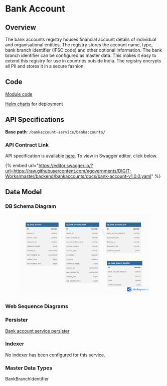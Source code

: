 # Bank Account

## Overview

The bank accounts registry houses financial account details of individual and organisational entities. The registry stores the account name, type, bank branch identifier (IFSC code) and other optional information. The bank branch identifier can be configured as master data. This makes it easy to extend this registry for use in countries outside India. The registry encrypts all PII and stores it in a secure fashion.

## Code

[Module code](https://github.com/egovernments/DIGIT-Works/tree/master/backend/bankaccounts)

[Helm charts](https://github.com/egovernments/DIGIT-DevOps/tree/digit-works/deploy-as-code/helm/charts/digit-works/backend/bankaccounts) for deployment

## API Specifications

**Base path**: `/bankaccount-service/bankaccounts/`

### API Contract Link

API specification is available [here](https://github.com/egovernments/DIGIT-Works/tree/master/backend/bankaccounts/docs). To view in Swagger editor, click below.

{% embed url="https://editor.swagger.io/?url=https://raw.githubusercontent.com/egovernments/DIGIT-Works/master/backend/bankaccounts/docs/bank-account-v1.0.0.yaml" %}

## Data Model&#x20;

### DB Schema Diagram

<figure><img src="https://github.com/egovernments/DIGIT-Works/blob/master/backend/bankaccounts/docs/Bank_Account_DB_Schema.png?raw=true" alt=""><figcaption></figcaption></figure>

### Web Sequence Diagrams



### Persister

[Bank account service persister](https://github.com/egovernments/works-configs/blob/UAT/egov-persister/bankaccounts-persister.yml)

### Indexer

No indexer has been configured for this service.&#x20;

### Master Data Types

BankBranchIdentifier
